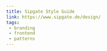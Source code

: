 ```yaml
---
title: Sipgate Style Guide
link: https://www.sipgate.de/design/
tags:
 - branding
 - frontend
 - patterns
---
```

